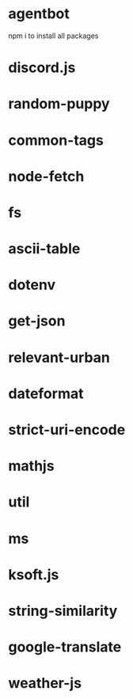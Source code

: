 # agentbot
npm i to install all packages
# discord.js
# random-puppy
# common-tags
# node-fetch
# fs
# ascii-table
# dotenv
# get-json
# relevant-urban
# dateformat
# strict-uri-encode
# mathjs
# util
# ms
# ksoft.js
# string-similarity
# google-translate
# weather-js
